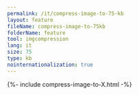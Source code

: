 ```yaml
---
permalink: /it/compress-image-to-75-kb
layout: feature
fileName: compress-image-to-75kb
folderName: feature
tool: imgcompression
lang: it
size: 75
type: kb
nointernationalization: true
---
```

{%- include compress-image-to-X.html -%}       
